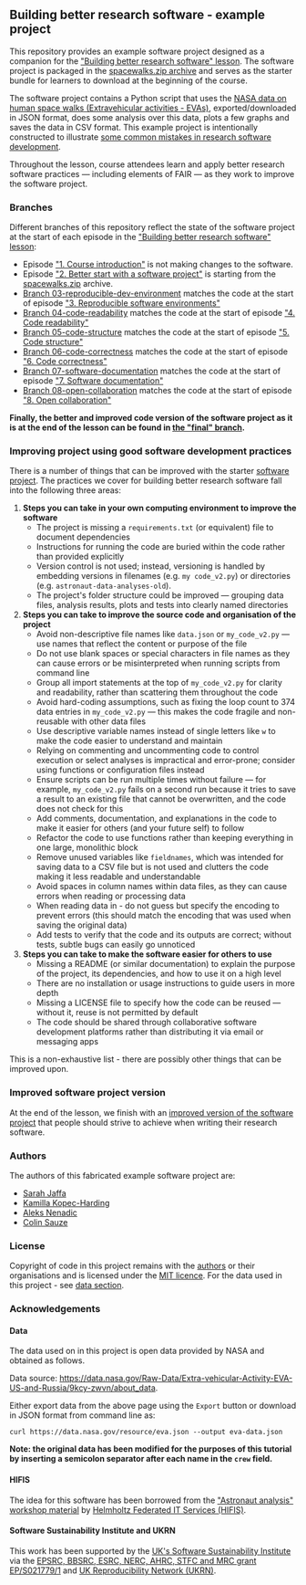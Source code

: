 ## Building better research software - example project

This repository provides an example software project designed as a companion for the ["Building better research software" lesson](https://github.com/carpentries-incubator/fair-research-software).
The software project is packaged in the [spacewalks.zip archive](./spacewalks.zip) and serves as the starter bundle for learners to download at the beginning of the course. 

The software project contains a Python script that uses the [NASA data on human space walks (Extravehicular activities - EVAs)](https://data.nasa.gov/Raw-Data/Extra-vehicular-Activity-EVA-US-and-Russia/9kcy-zwvn/data_preview), 
exported/downloaded in JSON format, does some analysis over this data, plots a few graphs and saves the data in CSV format. 
This example project is intentionally constructed to illustrate [some common mistakes in research software development](#improving-project-using-good-software-development-practices).

Throughout the lesson, course attendees learn and apply better research software practices — including elements of FAIR — 
as they work to improve the software project.

### Branches

Different branches of this repository reflect the state of the software project at the start of each episode in the ["Building better research software" lesson](https://github.com/carpentries-incubator/better-research-software):

- Episode ["1. Course introduction"](https://carpentries-incubator.github.io/fair-research-software/01-introduction.html) is not making changes to the software.
- Episode ["2. Better start with a software project"](https://carpentries-incubator.github.io/fair-research-software/02-better-start-version-control.html) is starting from the [spacewalks.zip](./spacewalks.zip) archive.
- [Branch 03-reproducible-dev-environment](https://github.com/carpentries-incubator/bbrs-software-project/tree/03-reproducible-dev-environment) matches the code at the start of episode ["3. Reproducible software environments"](https://carpentries-incubator.github.io/fair-research-software/03-reproducible-dev-environment.html)
- [Branch 04-code-readability](https://github.com/carpentries-incubator/bbrs-software-project/tree/04-code-readability) matches the code at the start of episode ["4. Code readability"](https://carpentries-incubator.github.io/fair-research-software/04-code-readability.html)
- [Branch 05-code-structure](https://github.com/carpentries-incubator/bbrs-software-project/tree/05-code-structure) matches the code at the start of episode ["5. Code structure"](https://carpentries-incubator.github.io/fair-research-software/05-code-structure.html)
- [Branch 06-code-correctness](https://github.com/carpentries-incubator/bbrs-software-project/tree/06-code-correctness) matches the code at the start of episode ["6. Code correctness"](https://carpentries-incubator.github.io/fair-research-software/06-code-correctness.html)
- [Branch 07-software-documentation](https://github.com/carpentries-incubator/bbrs-software-project/tree/07-software-documentation) matches the code at the start of episode ["7. Software documentation"](https://carpentries-incubator.github.io/fair-research-software/07-software-documentation)
- [Branch 08-open-collaboration](https://github.com/carpentries-incubator/bbrs-software-project/tree/08-open-collaboration) matches the code at the start of episode ["8. Open collaboration"](https://carpentries-incubator.github.io/fair-research-software/08-open-collaboration.html)

**Finally, the better and improved code version of the software project as it is at the end of the lesson can be found in [the "final" branch](https://github.com/carpentries-incubator/bbrs-software-project/tree/main/tree/final).**

### Improving project using good software development practices

There is a number of things that can be improved with the starter [software project](./spacewalks.zip). 
The practices we cover for building better research software fall into the following three areas:

1. **Steps you can take in your own computing environment to improve the software**
    - The project is missing a `requirements.txt` (or equivalent) file to document dependencies
    - Instructions for running the code are buried within the code rather than provided explicitly
    - Version control is not used; instead, versioning is handled by embedding versions in filenames (e.g. `my code_v2.py`) or directories (e.g. `astronaut-data-analyses-old`).
    - The project's folder structure could be improved — grouping data files, analysis results, plots and tests into clearly named directories
2. **Steps you can take to improve the source code and organisation of the project**
    - Avoid non-descriptive file names like `data.json` or `my_code_v2.py` — use names that reflect the content or purpose of the file
    - Do not use blank spaces or special characters in file names as they can cause errors or be misinterpreted when running scripts from command line
    - Group all import statements at the top of `my_code_v2.py` for clarity and readability, rather than scattering them throughout the code
    - Avoid hard-coding assumptions, such as fixing the loop count to 374 data entries in `my_code_v2.py` — this makes the code fragile and non-reusable with other data files
    - Use descriptive variable names instead of single letters like `w` to make the code easier to understand and maintain
    - Relying on commenting and uncommenting code to control execution or select analyses is impractical and error-prone; consider using functions or configuration files instead
    - Ensure scripts can be run multiple times without failure — for example, `my_code_v2.py` fails on a second run because it tries to save a result to an existing file that cannot be overwritten, and the code does not check for this
    - Add comments, documentation, and explanations in the code to make it easier for others (and your future self) to follow
    - Refactor the code to use functions rather than keeping everything in one large, monolithic block
    - Remove unused variables like `fieldnames`, which was intended for saving data to a CSV file but is not used and clutters the code making it less readable and understandable
    - Avoid spaces in column names within data files, as they can cause errors when reading or processing data
    - When reading data in - do not guess but specify the encoding to prevent errors (this should match the encoding that was used when saving the original data) 
    - Add tests to verify that the code and its outputs are correct; without tests, subtle bugs can easily go unnoticed
3. **Steps you can take to make the software easier for others to use**
    - Missing a README (or similar documentation) to explain the purpose of the project, its dependencies, and how to use it on a high level
    - There are no installation or usage instructions to guide users in more depth
    - Missing a LICENSE file to specify how the code can be reused — without it, reuse is not permitted by default
    - The code should be shared through collaborative software development platforms rather than distributing it via email or messaging apps

This is a non-exhaustive list - there are possibly other things that can be improved upon. 

### Improved software project version

At the end of the lesson, we finish with an [improved version of the software project](https://github.com/carpentries-incubator/bbrs-software-project/tree/final) that people should strive to achieve 
when writing their research software.

### Authors

The authors of this fabricated example software project are:

- [Sarah Jaffa](https://github.com/SJaffa)
- [Kamilla Kopec-Harding](https://github.com/kkh451)
- [Aleks Nenadic](https://github.com/anenadic/)
- [Colin Sauze](https://github.com/colinsauze)

### License

Copyright of code in this project remains with the [authors](#authors) or their organisations and is licensed under the [MIT licence](LICENSE). 
For the data used in this project - see [data section](#data).

### Acknowledgements

#### Data

The data used on in this project is open data provided by NASA and obtained as follows.

Data source: https://data.nasa.gov/Raw-Data/Extra-vehicular-Activity-EVA-US-and-Russia/9kcy-zwvn/about_data.

Either export data from the above page using the `Export` button or download in JSON format from command line as: 

`curl https://data.nasa.gov/resource/eva.json --output eva-data.json`

**Note: the original data has been modified for the purposes of this tutorial by inserting a semicolon separator after each name in the `crew` field.**

#### HIFIS 

The idea for this software has been borrowed from the ["Astronaut analysis" workshop material](https://gitlab.com/hifis/hifis-workshops/make-your-code-ready-for-publication/astronaut-analysis) 
by [Helmholtz Federated IT Services (HIFIS)](https://gitlab.com/hifis).

#### Software Sustainability Institute and UKRN

This work has been supported by the [UK's Software Sustainability Institute](https://software.ac.uk) via the [EPSRC, BBSRC, ESRC, NERC, AHRC, STFC and MRC grant EP/S021779/1](https://gow.epsrc.ukri.org/NGBOViewGrant.aspx?GrantRef=EP/S021779/1)
and [UK Reproducibility Network (UKRN)](https://www.ukrn.org/).

